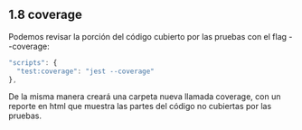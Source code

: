 ## 1.8 coverage

Podemos revisar la porción del código cubierto por las pruebas con el
flag --coverage:

``` javascript
"scripts": {
  "test:coverage": "jest --coverage"
},
```

De la misma manera creará una carpeta nueva llamada coverage, con un
reporte en html que muestra las partes del código no cubiertas por las
pruebas.

